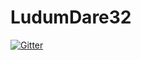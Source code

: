 # LudumDare32

[![Gitter](https://badges.gitter.im/Join%20Chat.svg)](https://gitter.im/bmceldowney/LudumDare32?utm_source=badge&utm_medium=badge&utm_campaign=pr-badge&utm_content=badge)